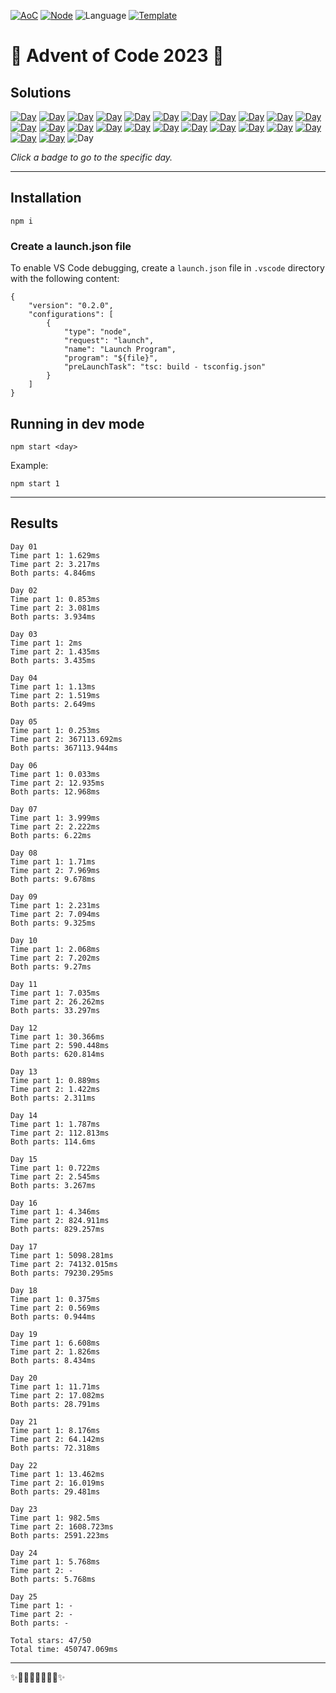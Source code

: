 <!-- Entries between SOLUTIONS and RESULTS tags are auto-generated -->

[![AoC](https://badgen.net/badge/AoC/2023/blue)](https://adventofcode.com/2023)
[![Node](https://badgen.net/badge/Node/v16.13.0+/blue)](https://nodejs.org/en/download/)
![Language](https://badgen.net/badge/Language/TypeScript/blue)
[![Template](https://badgen.net/badge/Template/aocrunner/blue)](https://github.com/caderek/aocrunner)

# 🎄 Advent of Code 2023 🎄

## Solutions

<!--SOLUTIONS-->

[![Day](https://badgen.net/badge/01/%E2%98%85%E2%98%85/green)](src/day01)
[![Day](https://badgen.net/badge/02/%E2%98%85%E2%98%85/green)](src/day02)
[![Day](https://badgen.net/badge/03/%E2%98%85%E2%98%85/green)](src/day03)
[![Day](https://badgen.net/badge/04/%E2%98%85%E2%98%85/green)](src/day04)
[![Day](https://badgen.net/badge/05/%E2%98%85%E2%98%85/green)](src/day05)
[![Day](https://badgen.net/badge/06/%E2%98%85%E2%98%85/green)](src/day06)
[![Day](https://badgen.net/badge/07/%E2%98%85%E2%98%85/green)](src/day07)
[![Day](https://badgen.net/badge/08/%E2%98%85%E2%98%85/green)](src/day08)
[![Day](https://badgen.net/badge/09/%E2%98%85%E2%98%85/green)](src/day09)
[![Day](https://badgen.net/badge/10/%E2%98%85%E2%98%85/green)](src/day10)
[![Day](https://badgen.net/badge/11/%E2%98%85%E2%98%85/green)](src/day11)
[![Day](https://badgen.net/badge/12/%E2%98%85%E2%98%85/green)](src/day12)
[![Day](https://badgen.net/badge/13/%E2%98%85%E2%98%85/green)](src/day13)
[![Day](https://badgen.net/badge/14/%E2%98%85%E2%98%85/green)](src/day14)
[![Day](https://badgen.net/badge/15/%E2%98%85%E2%98%85/green)](src/day15)
[![Day](https://badgen.net/badge/16/%E2%98%85%E2%98%85/green)](src/day16)
[![Day](https://badgen.net/badge/17/%E2%98%85%E2%98%85/green)](src/day17)
[![Day](https://badgen.net/badge/18/%E2%98%85%E2%98%85/green)](src/day18)
[![Day](https://badgen.net/badge/19/%E2%98%85%E2%98%85/green)](src/day19)
[![Day](https://badgen.net/badge/20/%E2%98%85%E2%98%85/green)](src/day20)
[![Day](https://badgen.net/badge/21/%E2%98%85%E2%98%85/green)](src/day21)
[![Day](https://badgen.net/badge/22/%E2%98%85%E2%98%85/green)](src/day22)
[![Day](https://badgen.net/badge/23/%E2%98%85%E2%98%85/green)](src/day23)
[![Day](https://badgen.net/badge/24/%E2%98%85%E2%98%86/yellow)](src/day24)
![Day](https://badgen.net/badge/25/%E2%98%86%E2%98%86/gray)

<!--/SOLUTIONS-->

_Click a badge to go to the specific day._

---

## Installation

```
npm i
```

### Create a launch.json file

To enable VS Code debugging, create a `launch.json` file in `.vscode` directory with the following content:

```
{
    "version": "0.2.0",
    "configurations": [
        {
            "type": "node",
            "request": "launch",
            "name": "Launch Program",
            "program": "${file}",
            "preLaunchTask": "tsc: build - tsconfig.json"
        }
    ]
}
```


## Running in dev mode

```
npm start <day>
```

Example:

```
npm start 1
```

---

## Results

<!--RESULTS-->

```
Day 01
Time part 1: 1.629ms
Time part 2: 3.217ms
Both parts: 4.846ms
```

```
Day 02
Time part 1: 0.853ms
Time part 2: 3.081ms
Both parts: 3.934ms
```

```
Day 03
Time part 1: 2ms
Time part 2: 1.435ms
Both parts: 3.435ms
```

```
Day 04
Time part 1: 1.13ms
Time part 2: 1.519ms
Both parts: 2.649ms
```

```
Day 05
Time part 1: 0.253ms
Time part 2: 367113.692ms
Both parts: 367113.944ms
```

```
Day 06
Time part 1: 0.033ms
Time part 2: 12.935ms
Both parts: 12.968ms
```

```
Day 07
Time part 1: 3.999ms
Time part 2: 2.222ms
Both parts: 6.22ms
```

```
Day 08
Time part 1: 1.71ms
Time part 2: 7.969ms
Both parts: 9.678ms
```

```
Day 09
Time part 1: 2.231ms
Time part 2: 7.094ms
Both parts: 9.325ms
```

```
Day 10
Time part 1: 2.068ms
Time part 2: 7.202ms
Both parts: 9.27ms
```

```
Day 11
Time part 1: 7.035ms
Time part 2: 26.262ms
Both parts: 33.297ms
```

```
Day 12
Time part 1: 30.366ms
Time part 2: 590.448ms
Both parts: 620.814ms
```

```
Day 13
Time part 1: 0.889ms
Time part 2: 1.422ms
Both parts: 2.311ms
```

```
Day 14
Time part 1: 1.787ms
Time part 2: 112.813ms
Both parts: 114.6ms
```

```
Day 15
Time part 1: 0.722ms
Time part 2: 2.545ms
Both parts: 3.267ms
```

```
Day 16
Time part 1: 4.346ms
Time part 2: 824.911ms
Both parts: 829.257ms
```

```
Day 17
Time part 1: 5098.281ms
Time part 2: 74132.015ms
Both parts: 79230.295ms
```

```
Day 18
Time part 1: 0.375ms
Time part 2: 0.569ms
Both parts: 0.944ms
```

```
Day 19
Time part 1: 6.608ms
Time part 2: 1.826ms
Both parts: 8.434ms
```

```
Day 20
Time part 1: 11.71ms
Time part 2: 17.082ms
Both parts: 28.791ms
```

```
Day 21
Time part 1: 8.176ms
Time part 2: 64.142ms
Both parts: 72.318ms
```

```
Day 22
Time part 1: 13.462ms
Time part 2: 16.019ms
Both parts: 29.481ms
```

```
Day 23
Time part 1: 982.5ms
Time part 2: 1608.723ms
Both parts: 2591.223ms
```

```
Day 24
Time part 1: 5.768ms
Time part 2: -
Both parts: 5.768ms
```

```
Day 25
Time part 1: -
Time part 2: -
Both parts: -
```

```
Total stars: 47/50
Total time: 450747.069ms
```

<!--/RESULTS-->

---

✨🎄🎁🎄🎅🎄🎁🎄✨